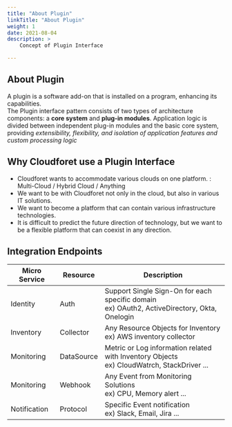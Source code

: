 ```yaml
---
title: "About Plugin"
linkTitle: "About Plugin"
weight: 1
date: 2021-08-04
description: >
    Concept of Plugin Interface

---
```


## About Plugin
A plugin is a software add-on that is installed on a program, enhancing its capabilities.<br> 
The Plugin interface pattern consists of two types of architecture components: a **core system** and **plug-in modules**. Application logic is divided between independent plug-in modules and the basic core system, providing *extensibility, flexibility, and isolation of application features and custom processing logic*

## Why Cloudforet use a Plugin Interface
* Cloudforet wants to accommodate various clouds on one platform. : Multi-Cloud / Hybrid Cloud / Anything<br>
* We want to be with Cloudforet not only in the cloud, but also in various IT solutions.
* We want to become a platform that can contain various infrastructure technologies.
* It is difficult to predict the future direction of technology, but we want to be a flexible platform that can coexist in any direction.

## Integration Endpoints

| Micro Service | Resource  | Description |
| ---           | ---       | ---         |
| Identity      | Auth      | Support Single Sign-On for each specific domain<br> ex) OAuth2, ActiveDirectory, Okta, Onelogin |
| Inventory     | Collector | Any Resource Objects for Inventory<br> ex) AWS inventory collector |
| Monitoring    | DataSource | Metric or Log information related with Inventory Objects<br> ex) CloudWatrch, StackDriver ... |
| Monitoring    | Webhook   | Any Event from Monitoring Solutions<br> ex) CPU, Memory alert ... |
| Notification  | Protocol  | Specific Event notification<br> ex) Slack, Email, Jira ... |

